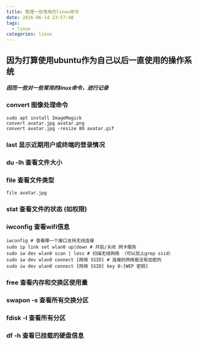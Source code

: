 ```yaml
---
title: 整理一些常用的linux命令
date: 2016-06-14 23:57:48
tags:
  - linux
categories: linux
---
```


## 因为打算使用ubuntu作为自己以后一直使用的操作系统
##### 因而一些对一些常用的linux命令，进行记录

### convert 图像处理命令
    sudo apt install ImageMagick
    convert avatar.jpg avatar.png
    convert avatar.jpg -resize 80 avatar.gif
### last 显示近期用户或终端的登录情况
### du -lh 查看文件大小
### file 查看文件类型
    file avatar.jpg
### stat 查看文件的状态 (如权限)
### iwconfig 查看wifi信息
    iwconfig # 查看哪一个接口支持无线连接
    sudo ip link set wlan0 up|down # 开启/关闭 网卡服务
    sudo iw dev wlan0 scan | less # 扫描无线网络 （可以加上grep ssid）
    sudo iw dev wlan0 connect [网络 SSID] # 连接的网络是没有加密的
    sudo iw dev wlan0 connect [网络 SSID] key 0:[WEP 密钥]
### free 查看内存和交换区使用量
### swapon -s 查看所有交换分区  
### fdisk -l  查看所有分区
### df -h 查看已挂载的硬盘信息
